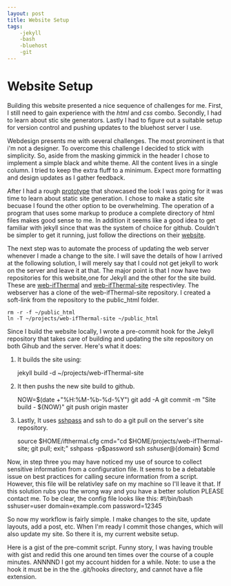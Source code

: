 ```yaml
---
layout: post
title: Website Setup
tags:
    -jekyll
    -bash
    -bluehost
    -git
---
```


Website Setup
=============

Building this website presented a nice sequence of challenges for me. First, I still need to gain experience with the *html* and *css* combo. Secondly, I had to learn about stic site generators. Lastly I had to figure out a suitable setup for version control and pushing updates to the bluehost server I use. 

Webdesign presents me with several challenges. The most prominent is that i'm not a designer. To overcome this challenge I decided to stick with simplicity. So, aside from the masking gimmick in the header I chose to implement a simple black and white theme. All the content lives in a single column. I tried to keep the extra fluff to a minimum. Expect more formatting and design updates as I gather feedback.

After I had a rough [prototype](https://github.com/ThermalSpan/web-experiments) that showcased the look I was going for it was time to learn about static site generation. I chose to make a static site becuase I found the other option to be overwhelming. The operation of a program that uses some markup to produce a complete directory of html files makes good sense to me. In addition it seems like a good idea to get familiar with jekyll since that was the system of choice for github. Couldn't be simpler to get it running, just follow the directions on their [website](http://jekyllrb.com).

The next step was to automate the process of updating the web server whenever I made a change to the site. I will save the details of how I arrived at the following solution, I will merely say that I could not get jekyll to work on the server and leave it at that. The major point is that I now have two repositories for this website,one for Jekyll and the other for the site build. These are [web-ifThermal](https://github.com/ThermalSpan/web-ifThermal) and [web-ifThermal-site](https://github.com/ThermalSpan/web-ifThermal-site) respectivley. The webserver has a clone of the web-ifThermal-site repository. I created a soft-link from the repository to the public_html folder.

    rm -r -f ~/public_html
    ln -T ~/projects/web-ifThermal-site ~/public_html

Since I build the website locally, I wrote a pre-commit hook for the Jekyll repository that takes care of building and updating the site repository on both Gihub and the server. Here's what it does:

1) It builds the site using:

    jekyll build -d ~/projects/web-ifThermal-site

2) It then pushs the new site build to github.
    
    NOW=$(date +"%H:%M-%b-%d-%Y")
    git add -A
    git commit -m "Site build - ${NOW}"
    git push origin master

3) Lastly, It uses [sshpass](http://sshpass.sourceforge.net) and ssh to do a git pull on the server's site repository. 

    source $HOME/ifthermal.cfg
    cmd="cd $HOME/projects/web-ifThermal-site; git pull;  exit;"
    sshpass -p$password ssh ${sshuser}@${domain} $cmd

Now, in step three you may have noticed my use of source to collect sensitive information from a configuration file. It seems to be a debatable issue on best practices for calling secure information from a script. However, this file will be relativley safe on my machine so I'll leave it that. If this solution rubs you the wrong way and you have a better solution PLEASE contact me. To be clear, the config file looks like this:
    #!/bin/bash
    sshuser=user
    domain=example.com
    password=12345

So now my workflow is fairly simple. I make changes to the site, update layouts, add a post, etc. When I'm ready I commit those changes, which will also update my site. So there it is, my current website setup. 

Here is a gist of the pre-commit script. Funny story, I was having trouble with gist and redid this one around ten times over the course of a couple minutes. ANNNND I got my account hidden for a while. Note: to use a the hook it must be in the the .git/hooks directory, and cannot have a file extension. 

<script src="https://gist.github.com/ThermalSpan/2d82e99cca87be958b08.js"></script>


